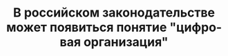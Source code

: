 ---
layout: new
lang: ru
permalink: /ru/2024-04-22-v-rossijskom-zakonodatelstve-mozhet-poiavitsia-poniatie-cifrovaia-organizaciia
title: В российском законодательстве может появиться понятие "цифровая организация"
new-title: В российском законодательстве может появиться понятие "цифровая организация"
new-text: "В ходе конференции финансового клуба Fin Hype Law 2024 заместитель министра финансов, Иван Чебесков, высказал идею о законодательном признании цифровых организаций или децентрализованных автономных обществ.
<br>
По его словам, данный статус может быть присвоен обычным компаниям с ограниченной ответственностью, при условии, что права на их акции будут регистрироваться в специальных информационных системах.
<br>
Чебесков отметил, что в России уже существует несколько информационных систем, выпускающих цифровые финансовые активы, и предложил возможность заключения корпоративных соглашений в форме смарт-контрактов внутри таких систем.
<br>
По его мнению, создание цифровых организаций позволит избежать необходимости нотариального удостоверения сделок, так как все транзакции будут регистрироваться на операционной платформе, на которой также будут вестись реестры и отчетность организации.
<br>
Этот шаг, подчеркнул Чебесков, может серьезно упростить ведение бизнеса."
publish-date: 2024-04-22

tags:
  - name: "Биткоин"
    lang: ru
  - name: "Эфириум"
    lang: ru
  - name: "Блокчейн"
    lang: ru
  - name: "Криптовалюта"
    lang: ru
  - name: "Децентрализация"
    lang: ru
  - name: "Смарт-контракты"
    lang: ru
  - name: "Альткоин"
    lang: ru
  - name: "Майнинг"
    lang: ru
  - name: "Кошелек"
    lang: ru
  - name: "Токен"
    lang: ru
  - name: "Цифровой актив"
    lang: ru
  - name: "Подтверждение-работы"
    lang: ru
  - name: "Подтверждение-доли"
    lang: ru
  - name: "Консенсус"
    lang: ru
  - name: "Хардфорк"
    lang: ru
  - name: "Софтфорк"
    lang: ru
  - name: "Хеширование"
    lang: ru

sources:
  - name: RG
    link: https://rg.ru/2024/04/10/v-rossijskom-zakonodatelstve-mozhet-poiavitsia-poniatie-cifrovaia-organizaciia.html
---